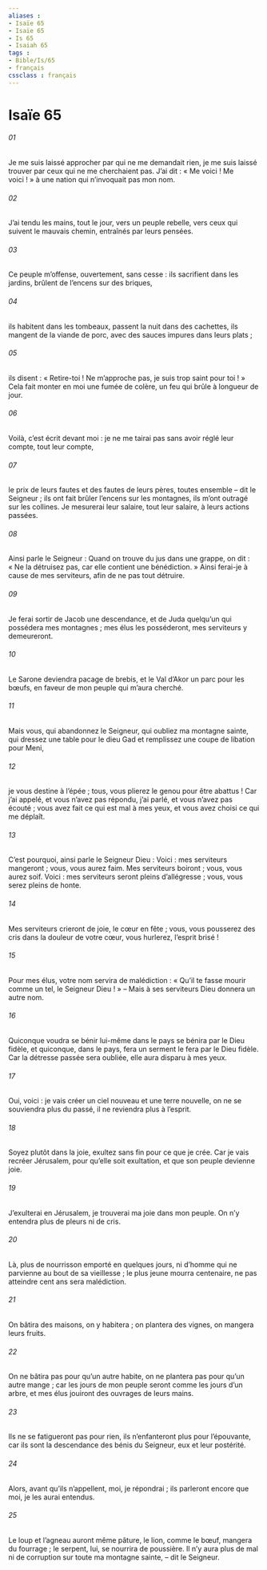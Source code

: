 ```yaml
---
aliases : 
- Isaïe 65
- Isaïe 65
- Is 65
- Isaiah 65
tags : 
- Bible/Is/65
- français
cssclass : français
---
```


# Isaïe 65

###### 01
Je me suis laissé approcher
par qui ne me demandait rien,
je me suis laissé trouver
par ceux qui ne me cherchaient pas.
J’ai dit : « Me voici ! Me voici ! »
à une nation qui n’invoquait pas mon nom.
###### 02
J’ai tendu les mains, tout le jour,
vers un peuple rebelle,
vers ceux qui suivent le mauvais chemin,
entraînés par leurs pensées.
###### 03
Ce peuple m’offense,
ouvertement, sans cesse :
ils sacrifient dans les jardins,
brûlent de l’encens sur des briques,
###### 04
ils habitent dans les tombeaux,
passent la nuit dans des cachettes,
ils mangent de la viande de porc,
avec des sauces impures dans leurs plats ;
###### 05
ils disent : « Retire-toi ! Ne m’approche pas,
je suis trop saint pour toi ! »
Cela fait monter en moi une fumée de colère,
un feu qui brûle à longueur de jour.
###### 06
Voilà, c’est écrit devant moi :
je ne me tairai pas sans avoir réglé leur compte,
tout leur compte,
###### 07
le prix de leurs fautes et des fautes de leurs pères,
toutes ensemble – dit le Seigneur ;
ils ont fait brûler l’encens sur les montagnes,
ils m’ont outragé sur les collines.
Je mesurerai leur salaire, tout leur salaire,
à leurs actions passées.
###### 08
Ainsi parle le Seigneur :
Quand on trouve du jus dans une grappe,
on dit : « Ne la détruisez pas,
car elle contient une bénédiction. »
Ainsi ferai-je à cause de mes serviteurs,
afin de ne pas tout détruire.
###### 09
Je ferai sortir de Jacob une descendance,
et de Juda quelqu’un
qui possédera mes montagnes ;
mes élus les posséderont,
mes serviteurs y demeureront.
###### 10
Le Sarone deviendra pacage de brebis,
et le Val d’Akor un parc pour les bœufs,
en faveur de mon peuple qui m’aura cherché.
###### 11
Mais vous, qui abandonnez le Seigneur,
qui oubliez ma montagne sainte,
qui dressez une table pour le dieu Gad
et remplissez une coupe de libation pour Meni,
###### 12
je vous destine à l’épée ;
tous, vous plierez le genou pour être abattus !
Car j’ai appelé, et vous n’avez pas répondu,
j’ai parlé, et vous n’avez pas écouté ;
vous avez fait ce qui est mal à mes yeux,
et vous avez choisi ce qui me déplaît.
###### 13
C’est pourquoi, ainsi parle le Seigneur Dieu :
Voici : mes serviteurs mangeront ;
vous, vous aurez faim.
Mes serviteurs boiront ;
vous, vous aurez soif.
Voici : mes serviteurs seront pleins d’allégresse ;
vous, vous serez pleins de honte.
###### 14
Mes serviteurs crieront de joie,
le cœur en fête ;
vous, vous pousserez des cris dans la douleur de votre cœur,
vous hurlerez, l’esprit brisé !
###### 15
Pour mes élus, votre nom servira de malédiction :
« Qu’il te fasse mourir comme un tel, le Seigneur Dieu ! »
– Mais à ses serviteurs Dieu donnera un autre nom.
###### 16
Quiconque voudra se bénir lui-même dans le pays
se bénira par le Dieu fidèle,
et quiconque, dans le pays, fera un serment
le fera par le Dieu fidèle.
Car la détresse passée sera oubliée,
elle aura disparu à mes yeux.
###### 17
Oui, voici : je vais créer
un ciel nouveau et une terre nouvelle,
on ne se souviendra plus du passé,
il ne reviendra plus à l’esprit.
###### 18
Soyez plutôt dans la joie, exultez sans fin
pour ce que je crée.
Car je vais recréer Jérusalem,
pour qu’elle soit exultation,
et que son peuple devienne joie.
###### 19
J’exulterai en Jérusalem,
je trouverai ma joie dans mon peuple.
On n’y entendra plus de pleurs
ni de cris.
###### 20
Là, plus de nourrisson emporté en quelques jours,
ni d’homme qui ne parvienne au bout de sa vieillesse ;
le plus jeune mourra centenaire,
ne pas atteindre cent ans sera malédiction.
###### 21
On bâtira des maisons, on y habitera ;
on plantera des vignes, on mangera leurs fruits.
###### 22
On ne bâtira pas pour qu’un autre habite,
on ne plantera pas pour qu’un autre mange ;
car les jours de mon peuple seront comme les jours d’un arbre,
et mes élus jouiront des ouvrages de leurs mains.
###### 23
Ils ne se fatigueront pas pour rien,
ils n’enfanteront plus pour l’épouvante,
car ils sont la descendance des bénis du Seigneur,
eux et leur postérité.
###### 24
Alors, avant qu’ils n’appellent,
moi, je répondrai ;
ils parleront encore
que moi, je les aurai entendus.
###### 25
Le loup et l’agneau auront même pâture,
le lion, comme le bœuf, mangera du fourrage ;
le serpent, lui, se nourrira de poussière.
Il n’y aura plus de mal ni de corruption
sur toute ma montagne sainte,
– dit le Seigneur.
